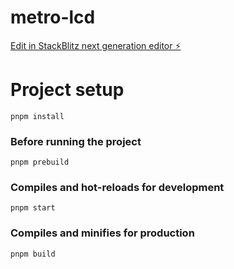 # metro-lcd

[Edit in StackBlitz next generation editor ⚡️](https://stackblitz.com/~/github.com/wheeljs/metro-lcd)

# Project setup

```
pnpm install
```
### Before running the project

```
pnpm prebuild
```

### Compiles and hot-reloads for development

```
pnpm start
```

### Compiles and minifies for production
```
pnpm build
```
